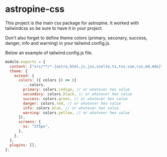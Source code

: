 # astropine-css

This project is the main css package for astropine.
It worked with tailwindcss so be sure to have it in your project.

Don't also forget to define theme colors (primary, seconary, success, danger, info and warning) in your tailwind.config.js.

Below an example of tailwind.config.js file.

```js
module.exports = {
  content: ["src/**/*.{astro,html,js,jsx,svelte,ts,tsx,vue,css,md,mdx}"],
  theme: {
    extend: {
      colors: ({ colors }) => ({
        ...colors,
        primary: colors.indigo, // or whatever hex value
        secondary: colors.black, // or whatever hex value
        success: colors.green, // or whatever hex value
        danger: colors.red, // or whatever hex value
        info: colors.blue, // or whatever hex value
        warning: colors.yellow, // or whatever hex value
      }),
      screens: {
        xs: "375px",
      },
    },
  },
  plugins: [],
};
```
